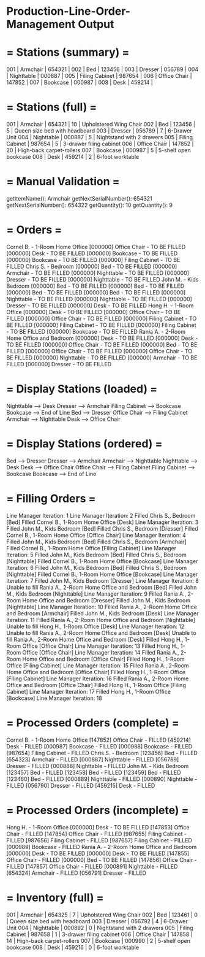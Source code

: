 # Production-Line-Order-Management Output

=         Stations (summary)           =
========================================
001 | Armchair        | 654321 | 
002 | Bed             | 123456 | 
003 | Dresser         | 056789 | 
004 | Nighttable      | 000887 | 
005 | Filing Cabinet  | 987654 | 
006 | Office Chair    | 147852 | 
007 | Bookcase        | 000987 | 
008 | Desk            | 459214 | 


=          Stations (full)             =
========================================
001 | Armchair        | 654321 |   10 | Upholstered Wing Chair
002 | Bed             | 123456 |    5 | Queen size bed with headboard
003 | Dresser         | 056789 |    7 | 6-Drawer Unit
004 | Nighttable      | 000887 |    5 | Nightstand with 2 drawers
005 | Filing Cabinet  | 987654 |    5 | 3-drawer filing cabinet
006 | Office Chair    | 147852 |   20 | High-back carpet-rollers
007 | Bookcase        | 000987 |    5 | 5-shelf open bookcase
008 | Desk            | 459214 |    2 | 6-foot worktable


=          Manual Validation           =
========================================
getItemName(): Armchair
getNextSerialNumber(): 654321
getNextSerialNumber(): 654322
getQuantity(): 10
getQuantity(): 9


=                Orders                =
========================================
Cornel B. - 1-Room Home Office
[000000] Office Chair                     - TO BE FILLED
[000000] Desk                             - TO BE FILLED
[000000] Bookcase                         - TO BE FILLED
[000000] Bookcase                         - TO BE FILLED
[000000] Filing Cabinet                   - TO BE FILLED
Chris S. - Bedroom
[000000] Bed                              - TO BE FILLED
[000000] Armchair                         - TO BE FILLED
[000000] Nighttable                       - TO BE FILLED
[000000] Dresser                          - TO BE FILLED
[000000] Nighttable                       - TO BE FILLED
John M. - Kids Bedroom
[000000] Bed                              - TO BE FILLED
[000000] Bed                              - TO BE FILLED
[000000] Bed                              - TO BE FILLED
[000000] Bed                              - TO BE FILLED
[000000] Nighttable                       - TO BE FILLED
[000000] Nighttable                       - TO BE FILLED
[000000] Dresser                          - TO BE FILLED
[000000] Desk                             - TO BE FILLED
Hong H. - 1-Room Office
[000000] Desk                             - TO BE FILLED
[000000] Office Chair                     - TO BE FILLED
[000000] Office Chair                     - TO BE FILLED
[000000] Filing Cabinet                   - TO BE FILLED
[000000] Filing Cabinet                   - TO BE FILLED
[000000] Filing Cabinet                   - TO BE FILLED
[000000] Bookcase                         - TO BE FILLED
Rania A. - 2-Room Home Office and Bedroom
[000000] Desk                             - TO BE FILLED
[000000] Desk                             - TO BE FILLED
[000000] Office Chair                     - TO BE FILLED
[000000] Bed                              - TO BE FILLED
[000000] Office Chair                     - TO BE FILLED
[000000] Office Chair                     - TO BE FILLED
[000000] Nighttable                       - TO BE FILLED
[000000] Armchair                         - TO BE FILLED
[000000] Dresser                          - TO BE FILLED


=       Display Stations (loaded)      =
========================================
Nighttable --> Desk
Dresser --> Armchair
Filing Cabinet --> Bookcase
Bookcase --> End of Line
Bed --> Dresser
Office Chair --> Filing Cabinet
Armchair --> Nighttable
Desk --> Office Chair


=      Display Stations (ordered)      =
========================================
Bed --> Dresser
Dresser --> Armchair
Armchair --> Nighttable
Nighttable --> Desk
Desk --> Office Chair
Office Chair --> Filing Cabinet
Filing Cabinet --> Bookcase
Bookcase --> End of Line


=           Filling Orders             =
========================================
Line Manager Iteration: 1
Line Manager Iteration: 2
    Filled Chris S., Bedroom [Bed]
    Filled Cornel B., 1-Room Home Office [Desk]
Line Manager Iteration: 3
    Filled John M., Kids Bedroom [Bed]
    Filled Chris S., Bedroom [Dresser]
    Filled Cornel B., 1-Room Home Office [Office Chair]
Line Manager Iteration: 4
    Filled John M., Kids Bedroom [Bed]
    Filled Chris S., Bedroom [Armchair]
    Filled Cornel B., 1-Room Home Office [Filing Cabinet]
Line Manager Iteration: 5
    Filled John M., Kids Bedroom [Bed]
    Filled Chris S., Bedroom [Nighttable]
    Filled Cornel B., 1-Room Home Office [Bookcase]
Line Manager Iteration: 6
    Filled John M., Kids Bedroom [Bed]
    Filled Chris S., Bedroom [Nighttable]
    Filled Cornel B., 1-Room Home Office [Bookcase]
Line Manager Iteration: 7
    Filled John M., Kids Bedroom [Dresser]
Line Manager Iteration: 8
    Unable to fill Rania A., 2-Room Home Office and Bedroom [Bed]
    Filled John M., Kids Bedroom [Nighttable]
Line Manager Iteration: 9
    Filled Rania A., 2-Room Home Office and Bedroom [Dresser]
    Filled John M., Kids Bedroom [Nighttable]
Line Manager Iteration: 10
    Filled Rania A., 2-Room Home Office and Bedroom [Armchair]
    Filled John M., Kids Bedroom [Desk]
Line Manager Iteration: 11
    Filled Rania A., 2-Room Home Office and Bedroom [Nighttable]
    Unable to fill Hong H., 1-Room Office [Desk]
Line Manager Iteration: 12
    Unable to fill Rania A., 2-Room Home Office and Bedroom [Desk]
    Unable to fill Rania A., 2-Room Home Office and Bedroom [Desk]
    Filled Hong H., 1-Room Office [Office Chair]
Line Manager Iteration: 13
    Filled Hong H., 1-Room Office [Office Chair]
Line Manager Iteration: 14
    Filled Rania A., 2-Room Home Office and Bedroom [Office Chair]
    Filled Hong H., 1-Room Office [Filing Cabinet]
Line Manager Iteration: 15
    Filled Rania A., 2-Room Home Office and Bedroom [Office Chair]
    Filled Hong H., 1-Room Office [Filing Cabinet]
Line Manager Iteration: 16
    Filled Rania A., 2-Room Home Office and Bedroom [Office Chair]
    Filled Hong H., 1-Room Office [Filing Cabinet]
Line Manager Iteration: 17
    Filled Hong H., 1-Room Office [Bookcase]
Line Manager Iteration: 18


=      Processed Orders (complete)     =
========================================
Cornel B. - 1-Room Home Office
[147852] Office Chair                     - FILLED
[459214] Desk                             - FILLED
[000987] Bookcase                         - FILLED
[000988] Bookcase                         - FILLED
[987654] Filing Cabinet                   - FILLED
Chris S. - Bedroom
[123456] Bed                              - FILLED
[654323] Armchair                         - FILLED
[000887] Nighttable                       - FILLED
[056789] Dresser                          - FILLED
[000888] Nighttable                       - FILLED
John M. - Kids Bedroom
[123457] Bed                              - FILLED
[123458] Bed                              - FILLED
[123459] Bed                              - FILLED
[123460] Bed                              - FILLED
[000889] Nighttable                       - FILLED
[000890] Nighttable                       - FILLED
[056790] Dresser                          - FILLED
[459215] Desk                             - FILLED


=     Processed Orders (incomplete)    =
========================================
Hong H. - 1-Room Office
[000000] Desk                             - TO BE FILLED
[147853] Office Chair                     - FILLED
[147854] Office Chair                     - FILLED
[987655] Filing Cabinet                   - FILLED
[987656] Filing Cabinet                   - FILLED
[987657] Filing Cabinet                   - FILLED
[000989] Bookcase                         - FILLED
Rania A. - 2-Room Home Office and Bedroom
[000000] Desk                             - TO BE FILLED
[000000] Desk                             - TO BE FILLED
[147855] Office Chair                     - FILLED
[000000] Bed                              - TO BE FILLED
[147856] Office Chair                     - FILLED
[147857] Office Chair                     - FILLED
[000891] Nighttable                       - FILLED
[654324] Armchair                         - FILLED
[056791] Dresser                          - FILLED


=          Inventory (full)            =
========================================
001 | Armchair        | 654325 |    7 | Upholstered Wing Chair
002 | Bed             | 123461 |    0 | Queen size bed with headboard
003 | Dresser         | 056792 |    4 | 6-Drawer Unit
004 | Nighttable      | 000892 |    0 | Nightstand with 2 drawers
005 | Filing Cabinet  | 987658 |    1 | 3-drawer filing cabinet
006 | Office Chair    | 147858 |   14 | High-back carpet-rollers
007 | Bookcase        | 000990 |    2 | 5-shelf open bookcase
008 | Desk            | 459216 |    0 | 6-foot worktable


